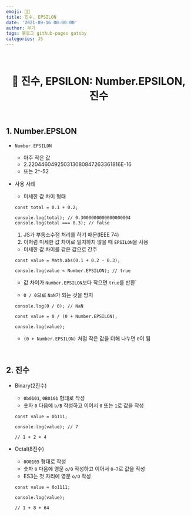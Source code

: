 ```yaml
---
emoji: 👨‍💻
title: 진수, EPSILON
date: '2021-09-16 00:00:00'
author: 우기
tags: 블로그 github-pages gatsby
categories: JS
---
```


<br>

<h1 align="center">
  👋  진수, EPSILON: Number.EPSILON, 진수
</h1>

<br>

## 1. Number.EPSLON

- `Number.EPSILON`
  - 아주 작은 값
  - 2.220446049250313080847263361816E-16
  - 또는 2^-52
- 사용 사례

  - 미세한 값 차이 형태

  ```tsx
  const total = 0.1 + 0.2;

  console.log(total); // 0.3000000000000000004
  console.log(total === 0.3); // false
  ```

  1. JS가 부동소수점 처리를 하기 때문(IEEE 74)
  2. 이처럼 미세한 값 차이로 일치하지 않을 때 `EPSILON`을 사용

  - 미세한 값 차이를 같은 값으로 간주

  ```tsx
  const value = Math.abs(0.1 + 0.2 - 0.3);

  console.log(value < Number.EPSILON); // true
  ```

  - 값 차이가 `Number.EPSILON`보다 작으면 `true`를 반환`

  - `0 / 0`으로 `NaN`가 되는 것을 방지

  ```tsx
  console.log(0 / 0); // NaN

  const value = 0 / (0 + Number.EPSILON);

  console.log(value);
  ```

  - `(0 + Number.EPSILON)` 처럼 작은 값을 더해 나누면 `0`이 됨

<br>

## 2. 진수

- Binary(2진수)

  - `0b0101`, `0B0101` 형태로 작성
  - 숫자 `0` 다음에 `b/B` 작성하고 이어서 `0` 또는 `1`로 값을 작성

  ```tsx
  const value = 0b111;

  console.log(value); // 7

  // 1 + 2 + 4
  ```

- Octal(8진수)

  - `0O0105` 형태로 작성
  - 숫자 `0` 다음에 영문 `o/O` 작성하고 이어서 `0~7`로 값을 작성
  - ES3는 첫 자리에 영문 `o/O` 작성

  ```tsx
  const value = 0o1111;

  console.log(value);

  // 1 + 8 + 64
  ```

```toc

```
